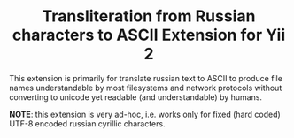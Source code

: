 <h1 align="center">Transliteration from Russian characters to ASCII Extension for Yii 2</h1>

This extension is primarily for translate russian text to ASCII to produce file names understandable by most filesystems and network protocols without converting to unicode yet readable (and understandable) by humans.

**NOTE**: this extension is very ad-hoc, i.e. works only for fixed (hard coded) UTF-8 encoded russian cyrillic characters.
